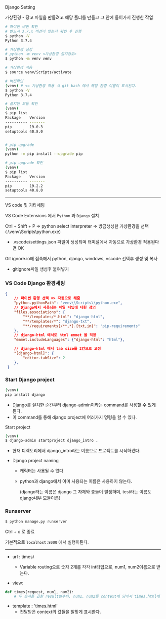 Django Setting

가상환경 - 장고 파일을 만들려고 해당 폴더를 만들고 그 안에 들어가서 진행한 작업

```bash
# 파이썬 버전 확인
# 반드시 3.7.x 버전이 맞는지 확인 후 진행
$ python -V
Python 3.7.4

# 가상환경 생성
# python -m venv <가상환경 설치경로>
$ python -m venv venv

# 가상환경 적용
$ source venv/Scripts/activate

# 버전확인
(venv) # <= 가상환경 적용 시 git bash 에서 해당 환경 이름이 표시된다.
$ python -V
Python 3.7.4

# 설치된 모듈 확인
(venv)
$ pip list
Package    Version
---------- -------
pip        19.0.3
setuptools 40.8.0


# pip upgrade
(venv)
python -m pip install --upgrade pip

# pip upgrade 확인
(venv)
$ pip list
Package    Version
---------- -------
pip        19.2.2
setuptools 40.8.0
```



------------------------------------

VS code 및 기타세팅



VS Code Extensions 에서 `Python` 과 `Django` 설치

Ctrl + Shift + P => python select interpreter => 방금생성한 가상환경을 선택(.\venv\Scripts\python.exe)

- .vscode/settings.json 파일이 생성되며 터미널에서 자동으로 가상환경 적용된다면 OK

Git ignore.io에 접속해서 python, django, windows, vscode 선택후 생성 및 복사

- gitignore파일 생성후 붙여넣기



### VS Code Django 환경세팅

```json
{
    // 파이썬 환경 선택 => 자동으로 해줌
    "python.pythonPath": "venv\\Scripts\\python.exe",
    // Django에서 사용되는 파일 타입에 대한 정의
    "files.associations": {
        "**/templates/*.html": "django-html",
        "**/templates/*": "django-txt",
        "**/requirements{/**,*}.{txt,in}": "pip-requirements"
    },
    // django-html 에서도 html emmet 을 적용
    "emmet.includeLanguages": {"django-html": "html"},

    // django-html 에서 tab size를 2칸으로 고정
    "[django-html]": {
        "editor.tabSize": 2
    },
 }
```





### Start Django project

```bash
(venv)
pip install django
```

- Django를 설치한 순간부터 django-admin이라는 command를 사용할 수 있게 된다.
- 이 command를 통해 django project에 여러가지 명령을 할 수 있다.



Start project

```bash
(venv)
$ django-admin startproject django_intro .
```

- 현재 디렉토리에서 django_intro라는 이름으로 프로젝트를 시작하겠다.

- Django project naming

  - 캐릭터는 사용될 수 없다

  - python과 django에서 이미 사용되는 이름은 사용하지 않는다.

    (django라는 이름은 django 그 자체와 충돌이 발생하며, test라는 이름도 django내부 모듈이름)



### Runserver ###

```bash
$ python manage.py runserver
```

Ctrl + c 로 종료

기본적으로 `localhost:8000` 에서 실행이된다.





--------------------

- url : times/
  - Variable routing으로 숫자 2개를 각각 int타입으로, num1, num2이름으로 받는다.

- view:

```python
def times(request, num1, num2):
	# 두 숫자를 곱한 result변수와, num1, num2를 context에 담아서 times.html에 전달한다.
```



- template : 'times.html'
  - 전달받은 context의 값들을 알맞게 표시한다.